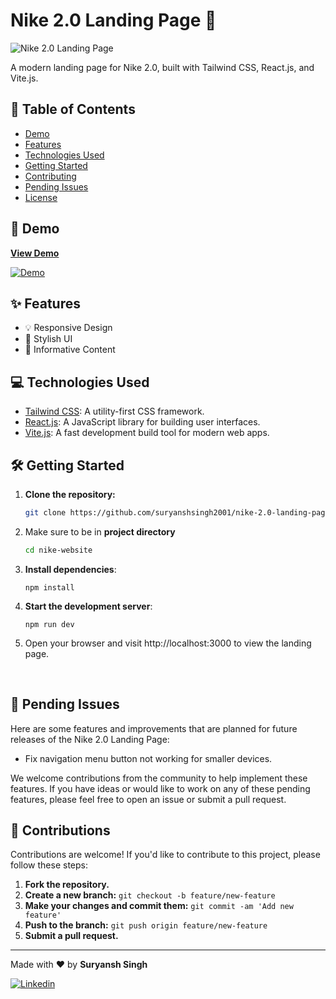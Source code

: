 # Nike 2.0 Landing Page 🚀

![Nike 2.0 Landing Page](<Add a screenshot or demo GIF here>)

A modern landing page for Nike 2.0, built with Tailwind CSS, React.js, and Vite.js.

## 📄 Table of Contents

- [Demo](#demo)
- [Features](#features)
- [Technologies Used](#technologies-used)
- [Getting Started](#getting-started)
- [Contributing](#contributing)
- [Pending Issues](#pending-issues)
- [License](#license)

## 🚀 Demo

[**View Demo**](<Add a live demo link here>)

[![Demo](<Add a demo image or button here>)](<Add a live demo link here>)

## ✨ Features

- 💡 Responsive Design
- 🎨 Stylish UI
- 📝 Informative Content

## 💻 Technologies Used

- [Tailwind CSS](https://tailwindcss.com/): A utility-first CSS framework.
- [React.js](https://reactjs.org/): A JavaScript library for building user interfaces.
- [Vite.js](https://vitejs.dev/): A fast development build tool for modern web apps.

## 🛠️ Getting Started

1. **Clone the repository:**

   ```bash
   git clone https://github.com/suryanshsingh2001/nike-2.0-landing-page.git
   ```

2. Make sure to be in **project directory**
   ```bash
   cd nike-website
   ```
3. **Install dependencies**:
   ```
   npm install
   ```
4. **Start the development server**:
   ```
   npm run dev
   ```
5. Open your browser and visit http://localhost:3000 to view the landing page. 

<br>

## 🚧 Pending Issues

Here are some features and improvements that are planned for future releases of the Nike 2.0 Landing Page:

- Fix navigation menu button not working for smaller devices.

We welcome contributions from the community to help implement these features. If you have ideas or would like to work on any of these pending features, please feel free to open an issue or submit a pull request.

## 🤝 Contributions

Contributions are welcome! If you'd like to contribute to this project, please follow these steps:

1. **Fork the repository.**
2. **Create a new branch:** `git checkout -b feature/new-feature`
3. **Make your changes and commit them:** `git commit -am 'Add new feature'`
4. **Push to the branch:** `git push origin feature/new-feature`
5. **Submit a pull request.**

---
Made with ❤️ by **Suryansh Singh**

[![Linkedin](https://img.shields.io/badge/LinkedIn-Profile-blue)](https://www.linkedin.com/in/suryansh-singh-473187235) 
